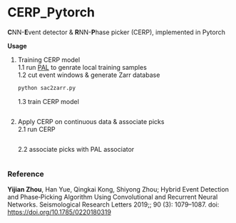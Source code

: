 # CERP_Pytorch
**C**NN-**E**vent detector & **R**NN-**P**hase picker (CERP), implemented in Pytorch 

**Usage**
1. Training CERP model <br>
    1.1 run [PAL](https://github.com/YijianZhou/PAL) to genrate local training samples <br>
    1.2 cut event windows & generate Zarr database <br>
    ```python cut_train-samples.py
    python sac2zarr.py
    ```
    1.3 train CERP model <br>
    ```python train.py
    ```
2. Apply CERP on continuous data & associate picks <br>
    2.1 run CERP <br>
    ```python pick_stream.py
    ```
    2.2 associate picks with PAL associator <br>
    ```python parallel_assoc.py
    ```
### Reference <br>
**Yijian Zhou**, Han Yue, Qingkai Kong, Shiyong Zhou; Hybrid Event Detection and Phase‐Picking Algorithm Using Convolutional and Recurrent Neural Networks. Seismological Research Letters 2019;; 90 (3): 1079–1087. doi: https://doi.org/10.1785/0220180319
